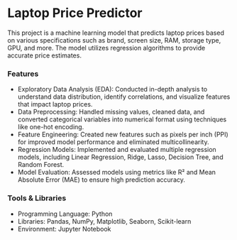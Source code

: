 # Laptop Price Predictor
This project is a machine learning model that predicts laptop prices based on various specifications such as brand, screen size, RAM, storage type, GPU, and more. The model utilizes regression algorithms to provide accurate price estimates.

### Features
- Exploratory Data Analysis (EDA): Conducted in-depth analysis to understand data distribution, identify correlations, and visualize features that impact laptop prices.
- Data Preprocessing: Handled missing values, cleaned data, and converted categorical variables into numerical format using techniques like one-hot encoding.
- Feature Engineering: Created new features such as pixels per inch (PPI) for improved model performance and eliminated multicollinearity.
- Regression Models: Implemented and evaluated multiple regression models, including Linear Regression, Ridge, Lasso, Decision Tree, and Random Forest.
- Model Evaluation: Assessed models using metrics like R² and Mean Absolute Error (MAE) to ensure high prediction accuracy.

### Tools & Libraries
- Programming Language: Python
- Libraries: Pandas, NumPy, Matplotlib, Seaborn, Scikit-learn
- Environment: Jupyter Notebook
